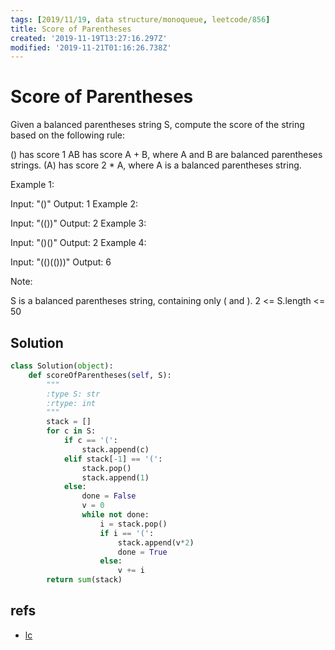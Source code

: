 ```yaml
---
tags: [2019/11/19, data structure/monoqueue, leetcode/856]
title: Score of Parentheses
created: '2019-11-19T13:27:16.297Z'
modified: '2019-11-21T01:16:26.738Z'
---
```


# Score of Parentheses

Given a balanced parentheses string S, compute the score of the string based on the following rule:

() has score 1
AB has score A + B, where A and B are balanced parentheses strings.
(A) has score 2 * A, where A is a balanced parentheses string.
 

Example 1:

Input: "()"
Output: 1
Example 2:

Input: "(())"
Output: 2
Example 3:

Input: "()()"
Output: 2
Example 4:

Input: "(()(()))"
Output: 6
 

Note:

S is a balanced parentheses string, containing only ( and ).
2 <= S.length <= 50

## Solution

```python
class Solution(object):
    def scoreOfParentheses(self, S):
        """
        :type S: str
        :rtype: int
        """
        stack = []
        for c in S:
            if c == '(':
                stack.append(c)
            elif stack[-1] == '(':
                stack.pop()
                stack.append(1)
            else:
                done = False
                v = 0
                while not done:
                    i = stack.pop()
                    if i == '(':
                        stack.append(v*2)
                        done = True
                    else:
                        v += i
        return sum(stack)

```

## refs

* [lc](https://leetcode.com/problems/score-of-parentheses/)

